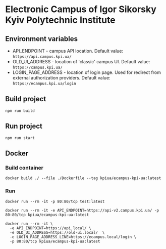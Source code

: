 # Electronic Campus of Igor Sikorsky Kyiv Polytechnic Institute

## Environment variables

* API_ENDPOINT - campus API location. Default value: `https://api.campus.kpi.ua/`
* OLD_UI_ADDRESS - location of 'classic' campus UI. Default value: `https://campus.kpi.ua/`
* LOGIN_PAGE_ADDRESS - location of login page. Used for redirect from external authorization providers. Default value: `https://ecampus.kpi.ua/login` 

## Build project
```
npm run build
```

## Run project
```
npm run start
```

## Docker
### Build container

```
docker build ./ --file ./Dockerfile --tag kpiua/ecampus-kpi-ua:latest
```

### Run
```
docker run --rm -it -p 80:80/tcp test:latest
```

```
docker run --rm -it -e API_ENDPOINT=https://api-v2.campus.kpi.ua/ -p 80:80/tcp kpiua/ecampus-kpi-ua:latest
```

```
docker run --rm -it \
  -e API_ENDPOINT=https://api.local/ \
  -e OLD_UI_ADDRESS=https://old-ui.local/  \
  -e LOGIN_PAGE_ADDRESS_LINE=https://ecampus.local/login \
  -p 80:80/tcp kpiua/ecampus-kpi-ua:latest
```
